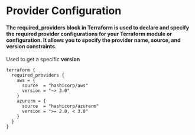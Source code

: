 # Provider Configuration

#### The required_providers block in Terraform is used to declare and specify the required provider configurations for your Terraform module or configuration. It allows you to specify the provider name, source, and version constraints.

Used to get a specific **version**

```
terraform {
  required_providers {
    aws = {
      source  = "hashicorp/aws"
      version = "~> 3.0"
    }
    azurerm = {
      source  = "hashicorp/azurerm"
      version = ">= 2.0, < 3.0"
    }
  }
}
```